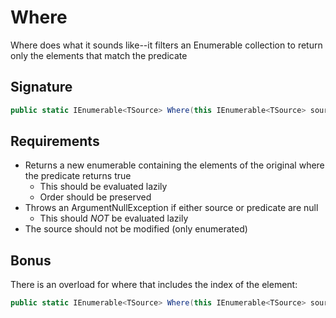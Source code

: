 # Where

Where does what it sounds like--it filters an Enumerable collection to return only the elements that match the predicate

## Signature

```csharp
public static IEnumerable<TSource> Where(this IEnumerable<TSource> source, Func<TSource, bool> predicate)
```

## Requirements

* Returns a new enumerable containing the elements of the original where the predicate returns true
  * This should be evaluated lazily
  * Order should be preserved
* Throws an ArgumentNullException if either source or predicate are null
  * This should _NOT_ be evaluated lazily
* The source should not be modified (only enumerated)

## Bonus

There is an overload for where that includes the index of the element:

```csharp
public static IEnumerable<TSource> Where(this IEnumerable<TSource> source, Func<TSource, int, bool> predicate)
```
